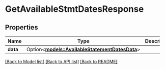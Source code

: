 # GetAvailableStmtDatesResponse

## Properties

Name | Type | Description | Notes
------------ | ------------- | ------------- | -------------
**data** | Option<[**models::AvailableStatementDatesData**](.md)> |  | [optional]

[[Back to Model list]](../README.md#documentation-for-models) [[Back to API list]](../README.md#documentation-for-api-endpoints) [[Back to README]](../README.md)
